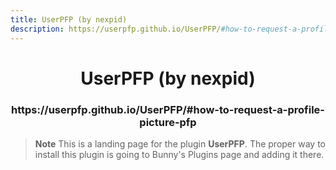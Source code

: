 ```yaml
---
title: UserPFP (by nexpid)
description: https://userpfp.github.io/UserPFP/#how-to-request-a-profile-picture-pfp
---
```


<!--
  * This file was autogenerated
  * If you want to change anything, do so in the build.mjs script
  * https://github.com/nexpid/BunnyPlugins/edit/dev/scripts/build.mjs
-->

<div align="center">
    <h1>UserPFP (by nexpid)</h1>
    <h3>https://userpfp.github.io/UserPFP/#how-to-request-a-profile-picture-pfp</h3>
</div>

> **Note**
> This is a landing page for the plugin **UserPFP**. The proper way to install this plugin is going to Bunny's Plugins page and adding it there.
